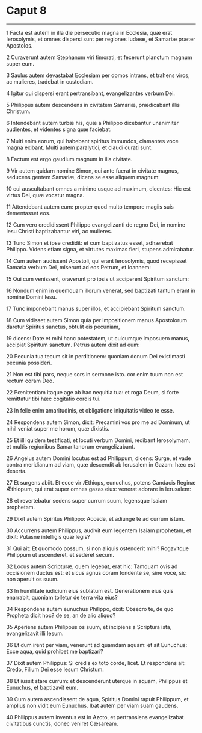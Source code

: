 # Caput 8

***

1 Facta est autem in illa die persecutio magna in Ecclesia, quæ erat Ierosolymis, et omnes dispersi sunt per regiones Iudææ, et Samariæ præter Apostolos.

2 Curaverunt autem Stephanum viri timorati, et fecerunt planctum magnum super eum.

3 Saulus autem devastabat Ecclesiam per domos intrans, et trahens viros, ac mulieres, tradebat in custodiam.

4 Igitur qui dispersi erant pertransibant, evangelizantes verbum Dei.

5 Philippus autem descendens in civitatem Samariæ, prædicabant illis Christum.

6 Intendebant autem turbæ his, quæ a Philippo dicebantur unanimiter audientes, et videntes signa quæ faciebat.

7 Multi enim eorum, qui habebant spiritus immundos, clamantes voce magna exibant. Multi autem paralytici, et claudi curati sunt.

8 Factum est ergo gaudium magnum in illa civitate.

9 Vir autem quidam nomine Simon, qui ante fuerat in civitate magnus, seducens gentem Samariæ, dicens se esse aliquem magnum:

10 cui auscultabant omnes a minimo usque ad maximum, dicentes: Hic est virtus Dei, quæ vocatur magna.

11 Attendebant autem eum: propter quod multo tempore magiis suis dementasset eos.

12 Cum vero credidissent Philippo evangelizanti de regno Dei, in nomine Iesu Christi baptizabantur viri, ac mulieres.

13 Tunc Simon et ipse credidit: et cum baptizatus esset, adhærebat Philippo. Videns etiam signa, et virtutes maximas fieri, stupens admirabatur.

14 Cum autem audissent Apostoli, qui erant Ierosolymis, quod recepisset Samaria verbum Dei, miserunt ad eos Petrum, et Ioannem:

15 Qui cum venissent, oraverunt pro ipsis ut acciperent Spiritum sanctum:

16 Nondum enim in quemquam illorum venerat, sed baptizati tantum erant in nomine Domini Iesu.

17 Tunc imponebant manus super illos, et accipiebant Spiritum sanctum.

18 Cum vidisset autem Simon quia per impositionem manus Apostolorum daretur Spiritus sanctus, obtulit eis pecuniam,

19 dicens: Date et mihi hanc potestatem, ut cuicumque imposuero manus, accipiat Spiritum sanctum. Petrus autem dixit ad eum:

20 Pecunia tua tecum sit in perditionem: quoniam donum Dei existimasti pecunia possideri.

21 Non est tibi pars, neque sors in sermone isto. cor enim tuum non est rectum coram Deo.

22 Pœnitentiam itaque age ab hac nequitia tua: et roga Deum, si forte remittatur tibi hæc cogitatio cordis tui.

23 In felle enim amaritudinis, et obligatione iniquitatis video te esse.

24 Respondens autem Simon, dixit: Precamini vos pro me ad Dominum, ut nihil veniat super me horum, quæ dixistis.

25 Et illi quidem testificati, et locuti verbum Domini, redibant Ierosolymam, et multis regionibus Samaritanorum evangelizabant.

26 Angelus autem Domini locutus est ad Philippum, dicens: Surge, et vade contra meridianum ad viam, quæ descendit ab Ierusalem in Gazam: hæc est deserta.

27 Et surgens abiit. Et ecce vir Æthiops, eunuchus, potens Candacis Reginæ Æthiopum, qui erat super omnes gazas eius: venerat adorare in Ierusalem:

28 et revertebatur sedens super currum suum, legensque Isaiam prophetam.

29 Dixit autem Spiritus Philippo: Accede, et adiunge te ad currum istum.

30 Accurrens autem Philippus, audivit eum legentem Isaiam prophetam, et dixit: Putasne intelligis quæ legis?

31 Qui ait: Et quomodo possum, si non aliquis ostenderit mihi? Rogavitque Philippum ut ascenderet, et sederet secum.

32 Locus autem Scripturæ, quem legebat, erat hic: Tamquam ovis ad occisionem ductus est: et sicus agnus coram tondente se, sine voce, sic non aperuit os suum.

33 In humilitate iudicium eius sublatum est. Generationem eius quis enarrabit, quoniam tolletur de terra vita eius?

34 Respondens autem eunuchus Philippo, dixit: Obsecro te, de quo Propheta dicit hoc? de se, an de alio aliquo?

35 Aperiens autem Philippus os suum, et incipiens a Scriptura ista, evangelizavit illi Iesum.

36 Et dum irent per viam, venerunt ad quamdam aquam: et ait Eunuchus: Ecce aqua, quid prohibet me baptizari?

37 Dixit autem Philippus: Si credis ex toto corde, licet. Et respondens ait: Credo, Filium Dei esse Iesum Christum.

38 Et iussit stare currum: et descenderunt uterque in aquam, Philippus et Eunuchus, et baptizavit eum.

39 Cum autem ascendissent de aqua, Spiritus Domini rapuit Philippum, et amplius non vidit eum Eunuchus. Ibat autem per viam suam gaudens.

40 Philippus autem inventus est in Azoto, et pertransiens evangelizabat civitatibus cunctis, donec veniret Cæsaream.

